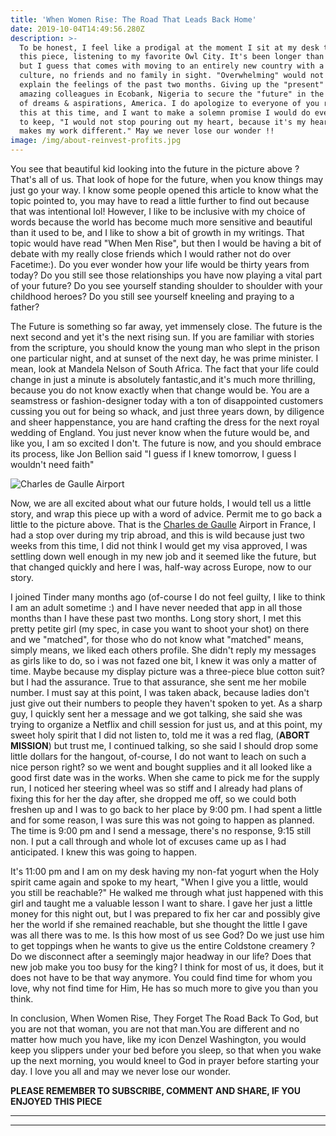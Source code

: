 ```yaml
---
title: 'When Women Rise: The Road That Leads Back Home'
date: 2019-10-04T14:49:56.280Z
description: >-
  To be honest, I feel like a prodigal at the moment I sit at my desk to craft
  this piece, listening to my favorite Owl City. It's been longer than I hoped,
  but I guess that comes with moving to an entirely new country with a different
  culture, no friends and no family in sight. "Overwhelming" would not quite
  explain the feelings of the past two months. Giving up the "present" with my
  amazing colleagues in Ecobank, Nigeria to secure the "future" in the country
  of dreams & aspirations, America. I do apologize to everyone of you reading
  this at this time, and I want to make a solemn promise I would do everything
  to keep, "I would not stop pouring out my heart, because it's my heart that
  makes my work different." May we never lose our wonder !! 
image: /img/about-reinvest-profits.jpg
---
```

You see that beautiful kid looking into the future in the picture above ? That's all of us. That look of hope for the future, when you know things may just go your way. I know some people opened this article to know what the topic pointed to, you may have to read a little further to find out because that was intentional lol! However, I like to be inclusive with my choice of words because the world has become much more sensitive and beautiful than it used to be, and I like to show a bit of growth in my writings. That topic would have read "When Men Rise", but then I would be having a bit of debate with my really close friends which I would rather not do over Facetime:).  Do you ever wonder how your life would be thirty years from today? Do you still see those relationships you have now playing a vital part of your future? Do you see yourself standing shoulder to shoulder with your childhood heroes? Do you still see yourself kneeling and praying to a father?

The Future is something so far away, yet immensely close. The future is the next second and yet it's the next rising sun. If you are familiar with stories from the scripture, you should know the young man who slept in the prison one particular night, and at sunset of the next day, he was prime minister. I mean, look at Mandela Nelson of South Africa. The fact that your life could change in just a minute is absolutely fantastic,and it's much more thrilling, because you do not know exactly when that change would be. You are a seamstress or fashion-designer today with a ton of disappointed customers cussing you out for being so whack, and just three years down, by diligence and sheer happenstance, you are hand crafting the dress for the next royal wedding of England. You just never know when the future would be, and like you, I am so excited I don't. The future is now, and you should embrace its process, like Jon Bellion said "I guess if I knew tomorrow, I guess I wouldn't need faith"

![Charles de Gaulle Airport](/img/img_1624.jpg "Charles de Gaulle Airport")

Now, we are all excited about what our future holds, I would tell us a little story, and wrap this piece up with a word of advice. Permit me to go back a little to the picture above. That is the [Charles de Gaulle](https://www.google.com/maps/dir//Paris-Charles+De+Gaulle+(CDG),+95700+Roissy-en-France,+France/@46.0866929,-1.5924896,6z/data=!4m8!4m7!1m0!1m5!1m1!1s0x47e63e038e4ccf5b:0x42be0982f5ba62c!2m2!1d2.5479245!2d49.0096906) Airport in France, I had a stop over during my trip abroad, and this is wild because just two weeks from this time, I did not think I would get my visa approved, I was settling down well enough in my new job and it seemed like the future, but that changed quickly and here I was, half-way across Europe, now to our story.

I joined Tinder many months ago (of-course I do not feel guilty, I like to think I am an adult sometime :) and I have never needed that app in all those months than I have these past two months. Long story short, I met this pretty petite girl (my spec, in case you want to shoot your shot) on there and we "matched", for those who do not know what "matched" means, simply means, we liked each others profile. She didn't reply my messages as girls like to do, so i was not fazed one bit, I knew it was only a matter of time. Maybe because my display picture was a three-piece blue cotton suit? but I had the assurance. True to that assurance,  she sent me her mobile number. I must say at this point, I was taken aback, because ladies don't just give out their numbers to people they haven't spoken to yet. As a sharp guy, I quickly sent her a message and we got talking, she said she was trying to organize a Netflix and chill session for just us, and at this point, my sweet holy spirit that I did not listen to, told me it was a red flag, (**ABORT MISSION**) but trust me, I continued talking, so she said I should drop some little dollars for the hangout, of-course, I do not want to leach on such a nice person right? so we went and bought supplies and it all looked like a good first date was in the works.  When she came to pick me for the supply run, I noticed her steering wheel was so stiff and I already had plans of fixing this for her the day after, she dropped me off, so we could both freshen up and I was to go back to her place by 9:00 pm. I had spent a little and for some reason, I was sure this was not going to happen as planned. The time is 9:00 pm and I send a message, there's no response, 9:15 still non. I put a call through and whole lot of excuses came up as I had anticipated. I knew this was going to happen.

It's 11:00 pm and I am on my desk having my non-fat yogurt when the Holy spirit came again and spoke to my heart, "When I give you a little, would you still be reachable?" He walked me through what just happened with this girl and taught me a valuable lesson I want to share. I gave her just a little money for this night out, but I was prepared to fix her car and possibly give her the world if she remained reachable, but she thought the little I gave was all there was to me. Is this how most of us see God? Do we just use him to get toppings when he wants to give us the entire Coldstone creamery ? Do we disconnect after a seemingly major headway in our life? Does that new job make you too busy for the king? I think for most of us, it does, but it does not have to be that way anymore. You could find time for whom you love, why not find time for Him, He has so much more to give you than you think. 

In conclusion, When Women Rise, They Forget The Road Back To God, but you are not that woman, you are not that man.You are different and no matter how much you have, like my icon Denzel Washington, you would keep you slippers under your bed before you sleep, so that when you wake up the next morning, you would kneel to God in prayer before starting your day. I love you all and may we never lose our wonder.

**PLEASE REMEMBER TO SUBSCRIBE, COMMENT AND SHARE, IF YOU ENJOYED THIS PIECE**

- - -

- - -

